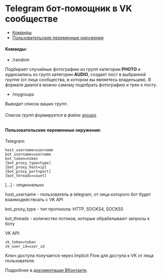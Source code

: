 # Telegram бот-помощник в VK сообществе

- [Команды](#команды)
- [Пользовательские переменные окружения](#пользовательские-переменные-окружения)

#### Команды:

- /random

Подбирает случайные фотографию из групп категории **PHOTO** и аудиозапись из групп категории **AUDIO**, 
создает пост в выбранной группе (от лица сообщества, в котором вы являетесь владельцем).
В формате диалога можно самому подобрать фотографию и трек к посту.

- /mygroups

Выводит список ваших групп.

###### Список групп формируется в файле [groups](src/main/resources/groups).      

#### Пользовательские переменные окружения:

Telegram:

```` 
host_username=username
bot_username=username
bot_token=token
[bot_proxy_type=type]
[bot_proxy_host=ip]
[bot_proxy_port=port]
[bot_threads=count]
````

[...] - опционально

host_username - пользователь в telegram, от лица которого бот будет взаимодействоать с VK API

bot_proxy_type - тип протокола: HTTP, SOCKS4, SOCKS5

bot_threads - количество потоков, которые обрабатывают запросы к боту

VK API:

````
vk_token=token
vk_user_id=user_id
````

Ключ доступа получается через Implicit Flow для доступа к VK от лица пользователя.

Подробнее в [документации ВКонтакте](https://vk.com/dev/manuals).